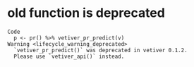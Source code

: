 # old function is deprecated

    Code
      p <- pr() %>% vetiver_pr_predict(v)
    Warning <lifecycle_warning_deprecated>
      `vetiver_pr_predict()` was deprecated in vetiver 0.1.2.
      Please use `vetiver_api()` instead.

